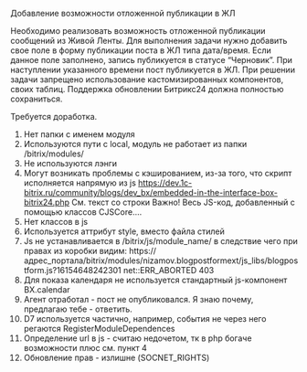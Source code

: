 Добавление возможности отложенной публикации в ЖЛ

Необходимо реализовать возможность отложенной публикации сообщений из Живой Ленты. Для выполнения задачи нужно добавить свое поле в форму публикации поста в ЖЛ типа дата/время. Если данное поле заполнено, запись публикуется в статусе “Черновик”. При наступлении указанного времени пост публикуется в ЖЛ.
При решении задачи запрещено использование кастомизированных компонентов, своих таблиц. Поддержка обновлении Битрикс24 должна полностью сохраниться.


Требуется доработка.
1) Нет папки с именем модуля
2) Используются пути с local, модуль не работает из папки /bitrix/modules/
3) Не используются лэнги
4) Могут возникать проблемы с кэшированием, из-за того, что скрипт исполняется напрямую из js
https://dev.1c-bitrix.ru/community/blogs/dev_bx/embedded-in-the-interface-box-bitrix24.php
См. текст со строки Важно! Весь JS-код, добавленный с помощью классов CJSCore....
5) Нет классов в js
6) Используется аттрибут style, вместо файла стилей
7) Js не устанавливается в /bitrix/js/module_name/
в следствие чего при правах из коробки видим: https://адрес_портала/bitrix/modules/nizamov.blogpostformext/js_libs/blogpostform.js?16154648242301 net::ERR_ABORTED 403
8) Для показа календаря не используется стандартный js-компонент BX.calendar
9) Агент отработал - пост не опубликовался.
Я знаю почему, предлагаю тебе - ответить.
10) D7 используется частично, например, события не через него регаются RegisterModuleDependences
11) Определение url в js - считаю недочетом, тк в php богаче возможности плюс см. пункт 4
12) Обновление прав - излишне (SOCNET_RIGHTS)
